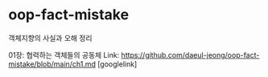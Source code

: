 # oop-fact-mistake
객체지향의 사실과 오해 정리

01장: 협력하는 객체들의 공동체
Link: https://github.com/daeul-jeong/oop-fact-mistake/blob/main/ch1.md [googlelink]
